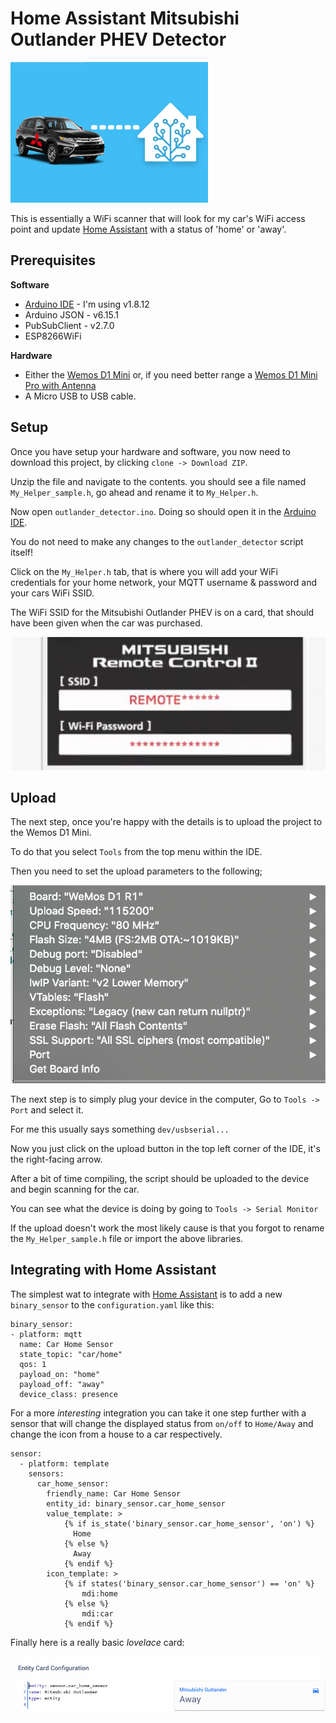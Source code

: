 # Home Assistant Mitsubishi Outlander PHEV Detector

![Home Assistant - Mitsubishi Outlander PHEV](files/mitsubishi-home-assistant.png#center)

This is essentially a WiFi scanner that will look for my car's WiFi access point and update [Home Assistant](https://home-assistant.io) with a status of 'home' or 'away'.

## Prerequisites ##

**Software**
* [Arduino IDE](https://www.arduino.cc/en/main/software) - I'm using v1.8.12
* Arduino JSON - v6.15.1
* PubSubClient - v2.7.0
* ESP8266WiFi

**Hardware**

* Either the [Wemos D1 Mini](https://docs.wemos.cc/en/latest/d1/d1_mini.html) or, if you need better range a [Wemos D1 Mini Pro with Antenna](https://escapequotes.net/esp8266-d1-mini-pro-extenal-antenna/)
* A Micro USB to USB cable.

## Setup ##

Once you have setup your hardware and software, you now need to download this project, by clicking `clone -> Download ZIP`.

Unzip the file and navigate to the contents. you should see a file named `My_Helper_sample.h`, go ahead and rename it to `My_Helper.h`.

Now open `outlander_detector.ino`. Doing so should open it in the [Arduino IDE](https://www.arduino.cc/en/main/software).

You do not need to make any changes to the `outlander_detector` script itself!

Click on the `My_Helper.h` tab, that is where you will add your WiFi credentials for your home network, your MQTT username & password and your cars WiFi SSID.

The WiFi SSID for the Mitsubishi Outlander PHEV is on a card, that should have been given when the car was purchased.

![Mitsubishi Outlander PHEV WiFi Card](files/outlander_wifi_card.png)

## Upload ##

The next step, once you're happy with the details is to upload the project to the Wemos D1 Mini.

To do that you select `Tools` from the top menu within the IDE.

Then you need to set the upload parameters to the following;

![Arduino IDE Upload settings](files/upload_settings.png)

The next step is to simply plug your device in the computer, Go to `Tools -> Port` and select it.

For me this usually says something `dev/usbserial...`

Now you just click on the upload button in the top left corner of the IDE, it's the right-facing arrow.

After a bit of time compiling, the script should be uploaded to the device and begin scanning for the car.

You can see what the device is doing by going to `Tools -> Serial Monitor`

If the upload doesn't work the most likely cause is that you forgot to rename the `My_Helper_sample.h` file or import the above libraries.

## Integrating with Home Assistant ##

The simplest wat to integrate with [Home Assistant](https://home-assistant.io) is to add a new `binary_sensor` to the `configuration.yaml` like this:

    binary_sensor:
    - platform: mqtt
      name: Car Home Sensor
      state_topic: "car/home"
      qos: 1
      payload_on: "home"
      payload_off: "away"
      device_class: presence

For a more _interesting_ integration you can take it one step further with a sensor that will change the displayed status from `on/off` to `Home/Away` and change the icon from a house to a car respectively.

    sensor:
      - platform: template
        sensors:
          car_home_sensor:
            friendly_name: Car Home Sensor
            entity_id: binary_sensor.car_home_sensor
            value_template: >
                {% if is_state('binary_sensor.car_home_sensor', 'on') %}
                  Home
                {% else %}
                  Away
                {% endif %}
            icon_template: >
                {% if states('binary_sensor.car_home_sensor') == 'on' %}
                    mdi:home
                {% else %}
                    mdi:car
                {% endif %}

Finally here is a really basic _lovelace_ card:

![Lovelace Entity Card](files/home_assistant_entity_card_config.png)
